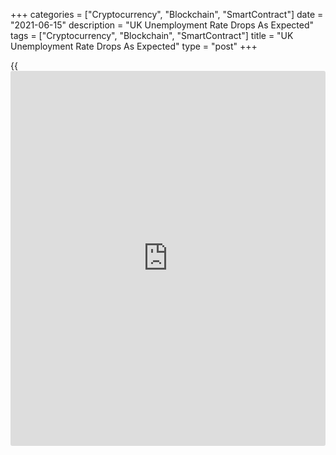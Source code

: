 +++
categories = ["Cryptocurrency", "Blockchain", "SmartContract"]
date = "2021-06-15"
description = "UK Unemployment Rate Drops As Expected"
tags = ["Cryptocurrency", "Blockchain", "SmartContract"]
title = "UK Unemployment Rate Drops As Expected"
type = "post"
+++

{{<iframe id="large-banner" src="https://www.bounty.group/#slide=2.0" width="100%" height="600" scrolling="no" style="border: 0px solid rgb(216, 221, 230); border-radius: 3px;">}}

The UK unemployment rate dropped in the three months to April, as
businesses increased hiring in response to the easing of restrictions
related to the [coronavirus][1] pandemic, official data revealed
Tuesday.

The unemployment rate dropped 0.3 percentage points quarterly to 4.7
percent in three months to April, the Office for National Statistics
reported. The rate came in line with economists' expectations.

At the same time, the employment rate rose 0.2 percentage points to 75.2
percent. The ONS said the latest estimates continued to show signs of
recovery in the labor market.

The number of payrolled employees increased for the sixth consecutive
month, up by 197,000 in May to 28.5 million.

The recent relative calm is unlikely to last and the remaining months of
2021 are likely to be turbulent for the UK jobs market, James Smith, an
ING economist, said.

Unemployment is set to rise come the end of the furlough scheme in
September,  
although the spike will be considerably less pronounced than it might
have been had support ended earlier, the economist noted.

Annual growth in average employee pay has continued to increase.
However, this was driven by compositional effects of a fall in the
number and proportion of lower-paid employee jobs, the ONS said.

Average earnings including bonus grew 5.6 percent annually in three
months to April, well above economists' forecast of 4.9 percent.
Likewise, excluding bonus, earnings were up 5.6 percent versus the
expected rate of 5.3 percent.

The level of employment is still well below its pre-crisis level and
underlying wage growth is much weaker than the headline number,
suggesting there is still plenty of slack in the labor market, Thomas
Pugh, an economist at Capital Economics, said.

The slack in the labor market will prevent a big rise in underlying pay
putting upward pressure on inflation, Pugh noted.

In May, claimant count dropped 92,600 from the previous month, data
revealed. The claimant count rate fell to 6.2 percent from 6.4 percent
in April.

The number of job vacancies in March to May was 758,000, only 27,000
below the level before the coronavirus pandemic in January to March
2020.

For comments and feedback [contact](https://www.playgroundfx.com/contact/): editorial@rtt[news](https://www.letsplayfx.com/blog/forex-news-website/).com

[Economic News][2]

 **What parts of the world are seeing the best (and worst) economic
performances lately? Click[here][3] to check out our [Econ Scorecard][3]
and find out! See up-to-the-moment [ranking](https://www.playgroundfx.com/blog/crypto-exchange-ranking/)s for the best and worst
performers in [GDP][3], [unemployment rate][4], [inflation][5] and much
more.**

   1. www.rtt[news](https://www.letsplayfx.com/blog/forex-news-website/).com/list/coronavirus.aspx
   2. www.rtt[news](https://www.letsplayfx.com/blog/forex-news-website/).com/Content/EconomicNews.aspx
   3. www.rtt[news](https://www.letsplayfx.com/blog/forex-news-website/).com/economic-scorecard/world-rank/GDP/highest-performance.aspx
   4. www.rtt[news](https://www.letsplayfx.com/blog/forex-news-website/).com/economic-scorecard/world-rank/unemployment-rate/lowest-performance.aspx
   5. www.rtt[news](https://www.letsplayfx.com/blog/forex-news-website/).com/economic-scorecard/world-rank/CPI/highest-performance.aspx